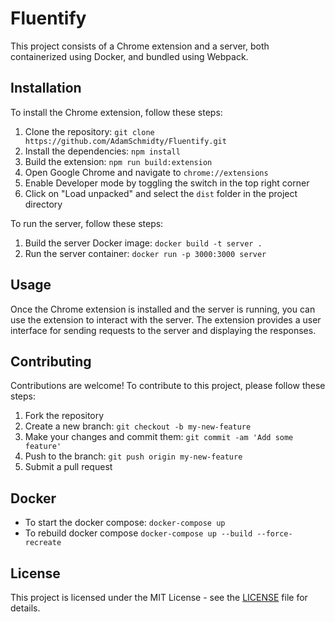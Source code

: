 # Fluentify

This project consists of a Chrome extension and a server, both containerized using Docker, and bundled using Webpack.

## Installation

To install the Chrome extension, follow these steps:

1. Clone the repository: `git clone https://github.com/AdamSchmidty/Fluentify.git`
2. Install the dependencies: `npm install`
3. Build the extension: `npm run build:extension`
4. Open Google Chrome and navigate to `chrome://extensions`
5. Enable Developer mode by toggling the switch in the top right corner
6. Click on "Load unpacked" and select the `dist` folder in the project directory

To run the server, follow these steps:

1. Build the server Docker image: `docker build -t server .`
2. Run the server container: `docker run -p 3000:3000 server`

## Usage

Once the Chrome extension is installed and the server is running, you can use the extension to interact with the server. The extension provides a user interface for sending requests to the server and displaying the responses.

## Contributing

Contributions are welcome! To contribute to this project, please follow these steps:

1. Fork the repository
2. Create a new branch: `git checkout -b my-new-feature`
3. Make your changes and commit them: `git commit -am 'Add some feature'`
4. Push to the branch: `git push origin my-new-feature`
5. Submit a pull request

## Docker
* To start the docker compose: `docker-compose up`
* To rebuild docker compose `docker-compose up --build --force-recreate`

## License

This project is licensed under the MIT License - see the [LICENSE](LICENSE) file for details.
